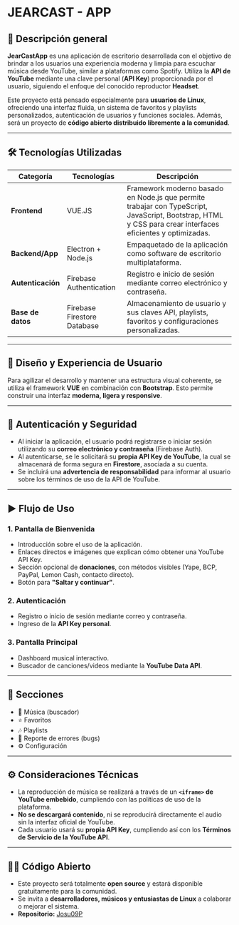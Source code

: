 # JEARCAST - APP

## 📌 Descripción general

**JearCastApp** es una aplicación de escritorio desarrollada con el objetivo de brindar a los usuarios una experiencia moderna y limpia para escuchar música desde YouTube, similar a plataformas como Spotify. Utiliza la **API de YouTube** mediante una clave personal (**API Key**) proporcionada por el usuario, siguiendo el enfoque del conocido reproductor **Headset**.

Este proyecto está pensado especialmente para **usuarios de Linux**, ofreciendo una interfaz fluida, un sistema de favoritos y playlists personalizados, autenticación de usuarios y funciones sociales. Además, será un proyecto de **código abierto distribuido libremente a la comunidad**.

---

## 🛠️ Tecnologías Utilizadas

| Categoría        | Tecnologías                 | Descripción                                                                 |
|------------------|-----------------------------|-----------------------------------------------------------------------------|
| **Frontend**     | VUE.JS                      | Framework moderno basado en Node.js que permite trabajar con TypeScript, JavaScript, Bootstrap, HTML y CSS para crear interfaces eficientes y optimizadas. |
| **Backend/App**  | Electron + Node.js         | Empaquetado de la aplicación como software de escritorio multiplataforma.  |
| **Autenticación**| Firebase Authentication     | Registro e inicio de sesión mediante correo electrónico y contraseña.       |
| **Base de datos**| Firebase Firestore Database | Almacenamiento de usuario y sus claves API, playlists, favoritos y configuraciones personalizadas. |

---

## 🎨 Diseño y Experiencia de Usuario

Para agilizar el desarrollo y mantener una estructura visual coherente, se utiliza el framework **VUE** en combinación con **Bootstrap**. Esto permite construir una interfaz **moderna, ligera y responsive**.

---

## 🔐 Autenticación y Seguridad

- Al iniciar la aplicación, el usuario podrá registrarse o iniciar sesión utilizando su **correo electrónico y contraseña** (Firebase Auth).
- Al autenticarse, se le solicitará su **propia API Key de YouTube**, la cual se almacenará de forma segura en **Firestore**, asociada a su cuenta.
- Se incluirá una **advertencia de responsabilidad** para informar al usuario sobre los términos de uso de la API de YouTube.

---

## ▶️ Flujo de Uso

### 1. Pantalla de Bienvenida

- Introducción sobre el uso de la aplicación.
- Enlaces directos e imágenes que explican cómo obtener una YouTube API Key.
- Sección opcional de **donaciones**, con métodos visibles (Yape, BCP, PayPal, Lemon Cash, contacto directo).
- Botón para **"Saltar y continuar"**.

### 2. Autenticación

- Registro o inicio de sesión mediante correo y contraseña.
- Ingreso de la **API Key personal**.

### 3. Pantalla Principal

- Dashboard musical interactivo.
- Buscador de canciones/videos mediante la **YouTube Data API**.

---

## 📂 Secciones

- 🎵 Música (buscador)
- ⭐ Favoritos
- 🎶 Playlists
- 🐞 Reporte de errores (bugs)
- ⚙️ Configuración

---

## ⚙️ Consideraciones Técnicas

- La reproducción de música se realizará a través de un **`<iframe>` de YouTube embebido**, cumpliendo con las políticas de uso de la plataforma.
- **No se descargará contenido**, ni se reproducirá directamente el audio sin la interfaz oficial de YouTube.
- Cada usuario usará su **propia API Key**, cumpliendo así con los **Términos de Servicio de la YouTube API**.

---

## 🧑‍💻 Código Abierto

- Este proyecto será totalmente **open source** y estará disponible gratuitamente para la comunidad.
- Se invita a **desarrolladores, músicos y entusiastas de Linux** a colaborar o mejorar el sistema.
- **Repositorio:** [Josu09P]([https://github.com/Josu09P](https://github.com/Josu09P/jearcastapp-v3.1-vue))
